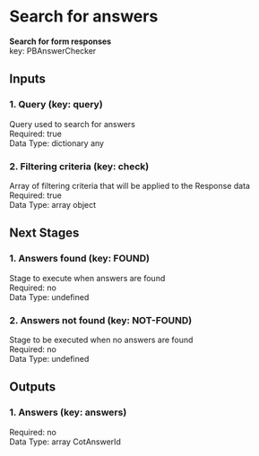 # Search for answers  
**Search for form responses**  
key: PBAnswerChecker  
## Inputs  
### 1. Query (key: query)  
Query used to search for answers  
Required: true  
Data Type: dictionary any  
### 2. Filtering criteria (key: check)  
Array of filtering criteria that will be applied to the Response data  
Required: true  
Data Type: array object  
## Next Stages  
### 1. Answers found (key: FOUND)  
Stage to execute when answers are found  
Required: no  
Data Type: undefined   
### 2. Answers not found (key: NOT-FOUND)  
Stage to be executed when no answers are found  
Required: no  
Data Type: undefined   
## Outputs  
### 1. Answers (key: answers)  
  
Required: no  
Data Type: array CotAnswerId